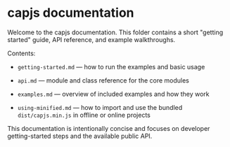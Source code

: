 # capjs documentation

Welcome to the capjs documentation. This folder contains a short "getting started" guide, API reference, and example walkthroughs.

Contents:

- `getting-started.md` — how to run the examples and basic usage
- `api.md` — module and class reference for the core modules
- `examples.md` — overview of included examples and how they work

- `using-minified.md` — how to import and use the bundled `dist/capjs.min.js` in offline or online projects

This documentation is intentionally concise and focuses on developer getting-started steps and the available public API.
